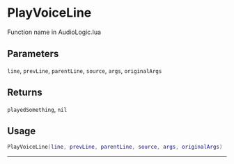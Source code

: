 # PlayVoiceLine
Function name in AudioLogic.lua
## Parameters
`line`, `prevLine`, `parentLine`, `source`, `args`, `originalArgs`
## Returns
`playedSomething`, `nil`
## Usage
```lua
PlayVoiceLine(line, prevLine, parentLine, source, args, originalArgs)
```
---
